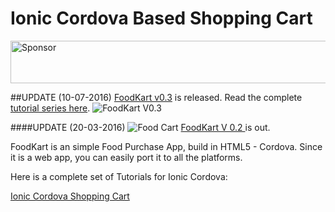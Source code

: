 # Ionic Cordova Based Shopping Cart 

<a target='_blank' rel='nofollow' href='https://app.codesponsor.io/link/kpPTfcZs2AmDLYbvJ42HTnR3/arjunsk/Ionic-Shopping-Cart'>
  <img alt='Sponsor' width='888' height='68' src='https://app.codesponsor.io/embed/kpPTfcZs2AmDLYbvJ42HTnR3/arjunsk/Ionic-Shopping-Cart.svg' />
</a>

##UPDATE (10-07-2016)
[FoodKart v0.3](https://github.com/arjunsk/ionic-firebase-shopping-cart) is released. Read the complete [tutorial series here](http://www.arjunsk.com/tag/firebase/). 
![FoodKart V0.3 ](https://raw.githubusercontent.com/arjunsk/ionic-firebase-shopping-cart/master/fk-latest.png)

####UPDATE (20-03-2016)
![Food Cart ](https://raw.githubusercontent.com/arjunsk/ionic-shopping-cart-2/master/%23SCREEN_SHOT/screen.png)
[FoodKart V 0.2 ](https://github.com/arjunsk/shopping-cart)  is out.


FoodKart is an simple Food Purchase App, build in HTML5 - Cordova. Since it is a web app, you can easily port it to all the platforms.

Here is a complete set of Tutorials for Ionic Cordova:

[Ionic Cordova Shopping Cart ](http://www.arjunsk.com/html5/how-to-build-html5-app-using-ionic-cordova-part-4)


